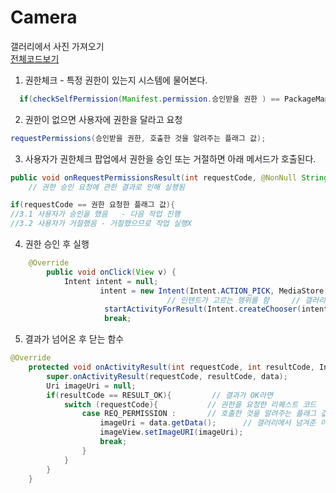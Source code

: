 # Camera

갤러리에서 사진 가져오기  
[전체코드보기](https://github.com/Youngho-Kim/Camera/blob/master/app/src/main/java/com/android/kwave/camera/MainActivity.java)
1. 권한체크 - 특정 권한이 있는지 시스템에 물어본다.   
 ```java
   if(checkSelfPermission(Manifest.permission.승인받을 권한 ) == PackageManager.PERMISSION_GRANTED}
   ````
2. 권한이 없으면 사용자에 권한을 달라고 요청
```java
requestPermissions(승인받을 권한, 호출한 것을 알려주는 플래그 값);
```
3. 사용자가 권한체크 팝업에서 권한을 승인 또는 거절하면 아래 메서드가 호출된다.
```java
public void onRequestPermissionsResult(int requestCode, @NonNull String[] permissions, @NonNull int[] grantResults) {   }
    // 권한 승인 요청에 관한 결과로 인해 실행됨

if(requestCode == 권한 요청한 플래그 값){  
//3.1 사용자가 승인을 했음   - 다음 작업 진행
//3.2 사용자가 거절했음 - 거절했으므로 작업 실행X
```
4. 권한 승인 후 실행
```java
    @Override
        public void onClick(View v) {
            Intent intent = null;
                    intent = new Intent(Intent.ACTION_PICK, MediaStore.Images.Media.EXTERNAL_CONTENT_URI);
                                   // 인텐트가 고르는 행위를 함     // 갤러리의 uri는 위와 같음
                     startActivityForResult(Intent.createChooser(intent,"사용할 앱을 선택하세요"),REQ_PERMISSION);
                     break;
```                     
5. 결과가 넘어온 후 닫는 함수
```java
@Override
    protected void onActivityResult(int requestCode, int resultCode, Intent data) {
        super.onActivityResult(requestCode, resultCode, data);
        Uri imageUri = null;                 
        if(resultCode == RESULT_OK){         // 결과가 OK라면 
            switch (requestCode){           // 권한을 요청한 리퀘스트 코드
                case REQ_PERMISSION :       // 호출한 것을 알려주는 플래그 값     
                    imageUri = data.getData();      // 갤러리에서 넘겨준 이미지를 받아서 이미지뷰에 넣어줌 - 이미지뷰를 세팅해줌
                    imageView.setImageURI(imageUri);
                    break;
                }
            }
        }
    }
```    